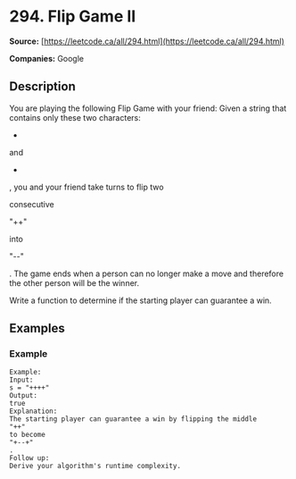 # 294. Flip Game II

**Source:** [https://leetcode.ca/all/294.html](https://leetcode.ca/all/294.html)

**Companies:** Google

## Description

You are playing the following Flip Game with your friend: Given a string that contains only
        these two characters:

+

and

-

, you and your friend take turns to
        flip two

consecutive

"++"

into

"--"

.
        The game ends when a person can no longer make a move and therefore the other person will be
        the winner.

Write a function to determine if the starting player can guarantee a win.

## Examples

### Example

```
Example:
Input:
s = "++++"
Output:
true
Explanation:
The starting player can guarantee a win by flipping the middle
"++"
to become
"+--+"
.
Follow up:
Derive your algorithm's runtime complexity.
```

